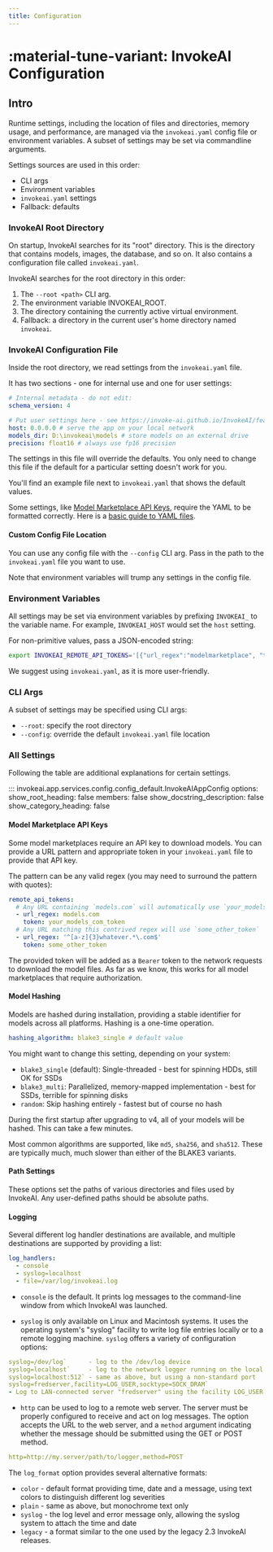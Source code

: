 ```yaml
---
title: Configuration
---
```


# :material-tune-variant: InvokeAI Configuration

## Intro

Runtime settings, including the location of files and
directories, memory usage, and performance, are managed via the
`invokeai.yaml` config file or environment variables. A subset
of settings may be set via commandline arguments.

Settings sources are used in this order:

- CLI args
- Environment variables
- `invokeai.yaml` settings
- Fallback: defaults

### InvokeAI Root Directory

On startup, InvokeAI searches for its "root" directory. This is the directory
that contains models, images, the database, and so on. It also contains
a configuration file called `invokeai.yaml`.

InvokeAI searches for the root directory in this order:

1. The `--root <path>` CLI arg.
2. The environment variable INVOKEAI_ROOT.
3. The directory containing the currently active virtual environment.
4. Fallback: a directory in the current user's home directory named `invokeai`.

### InvokeAI Configuration File

Inside the root directory, we read settings from the `invokeai.yaml` file.

It has two sections - one for internal use and one for user settings:

```yaml
# Internal metadata - do not edit:
schema_version: 4

# Put user settings here - see https://invoke-ai.github.io/InvokeAI/features/CONFIGURATION/:
host: 0.0.0.0 # serve the app on your local network
models_dir: D:\invokeai\models # store models on an external drive
precision: float16 # always use fp16 precision
```

The settings in this file will override the defaults. You only need
to change this file if the default for a particular setting doesn't
work for you.

You'll find an example file next to `invokeai.yaml` that shows the default values.

Some settings, like [Model Marketplace API Keys], require the YAML
to be formatted correctly. Here is a [basic guide to YAML files].

#### Custom Config File Location

You can use any config file with the `--config` CLI arg. Pass in the path to the `invokeai.yaml` file you want to use.

Note that environment variables will trump any settings in the config file.

### Environment Variables

All settings may be set via environment variables by prefixing `INVOKEAI_`
to the variable name. For example, `INVOKEAI_HOST` would set the `host`
setting.

For non-primitive values, pass a JSON-encoded string:

```sh
export INVOKEAI_REMOTE_API_TOKENS='[{"url_regex":"modelmarketplace", "token": "12345"}]'
```

We suggest using `invokeai.yaml`, as it is more user-friendly.

### CLI Args

A subset of settings may be specified using CLI args:

- `--root`: specify the root directory
- `--config`: override the default `invokeai.yaml` file location

### All Settings

Following the table are additional explanations for certain settings.

<!-- prettier-ignore-start -->
::: invokeai.app.services.config.config_default.InvokeAIAppConfig
    options:
        show_root_heading: false
        members: false
        show_docstring_description: false
        show_category_heading: false
<!-- prettier-ignore-end -->

#### Model Marketplace API Keys

Some model marketplaces require an API key to download models. You can provide a URL pattern and appropriate token in your `invokeai.yaml` file to provide that API key.

The pattern can be any valid regex (you may need to surround the pattern with quotes):

```yaml
remote_api_tokens:
  # Any URL containing `models.com` will automatically use `your_models_com_token`
  - url_regex: models.com
    token: your_models_com_token
  # Any URL matching this contrived regex will use `some_other_token`
  - url_regex: '^[a-z]{3}whatever.*\.com$'
    token: some_other_token
```

The provided token will be added as a `Bearer` token to the network requests to download the model files. As far as we know, this works for all model marketplaces that require authorization.

#### Model Hashing

Models are hashed during installation, providing a stable identifier for models across all platforms. Hashing is a one-time operation.

```yaml
hashing_algorithm: blake3_single # default value
```

You might want to change this setting, depending on your system:

- `blake3_single` (default): Single-threaded - best for spinning HDDs, still OK for SSDs
- `blake3_multi`: Parallelized, memory-mapped implementation - best for SSDs, terrible for spinning disks
- `random`: Skip hashing entirely - fastest but of course no hash

During the first startup after upgrading to v4, all of your models will be hashed. This can take a few minutes.

Most common algorithms are supported, like `md5`, `sha256`, and `sha512`. These are typically much, much slower than either of the BLAKE3 variants.

#### Path Settings

These options set the paths of various directories and files used by InvokeAI. Any user-defined paths should be absolute paths.

#### Logging

Several different log handler destinations are available, and multiple destinations are supported by providing a list:

```yaml
log_handlers:
  - console
  - syslog=localhost
  - file=/var/log/invokeai.log
```

- `console` is the default. It prints log messages to the command-line window from which InvokeAI was launched.

- `syslog` is only available on Linux and Macintosh systems. It uses
  the operating system's "syslog" facility to write log file entries
  locally or to a remote logging machine. `syslog` offers a variety
  of configuration options:

```yaml
syslog=/dev/log`      - log to the /dev/log device
syslog=localhost`     - log to the network logger running on the local machine
syslog=localhost:512` - same as above, but using a non-standard port
syslog=fredserver,facility=LOG_USER,socktype=SOCK_DRAM`
- Log to LAN-connected server "fredserver" using the facility LOG_USER and datagram packets.
```

- `http` can be used to log to a remote web server. The server must be
  properly configured to receive and act on log messages. The option
  accepts the URL to the web server, and a `method` argument
  indicating whether the message should be submitted using the GET or
  POST method.

```yaml
http=http://my.server/path/to/logger,method=POST
```

The `log_format` option provides several alternative formats:

- `color` - default format providing time, date and a message, using text colors to distinguish different log severities
- `plain` - same as above, but monochrome text only
- `syslog` - the log level and error message only, allowing the syslog system to attach the time and date
- `legacy` - a format similar to the one used by the legacy 2.3 InvokeAI releases.

[basic guide to yaml files]: https://circleci.com/blog/what-is-yaml-a-beginner-s-guide/
[Model Marketplace API Keys]: #model-marketplace-api-keys
